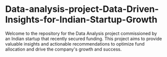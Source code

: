 # Data-analysis-project-Data-Driven-Insights-for-Indian-Startup-Growth
Welcome to the repository for the Data Analysis project commissioned by an Indian startup that recently secured funding. This project aims to provide valuable insights and actionable recommendations to optimize fund allocation and drive the company's growth and success.
